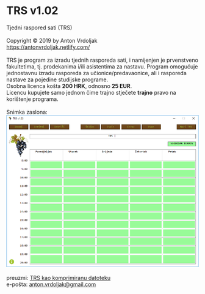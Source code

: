 # TRS v1.02
Tjedni raspored sati (TRS) <br />
<br />
Copyright © 2019 by Anton Vrdoljak <br />
https://antonvrdoljak.netlify.com/ <br />
<br />
TRS je program za izradu tjednih rasporeda sati, i namijenjen je prvenstveno fakultetima, tj. prodekanima i/ili asistentima za nastavu. Program omogućuje jednostavnu izradu rasporeda za učionice/predavaonice, ali i rasporeda nastave za pojedine studijske programe.<br />
Osobna licenca košta __200 HRK__, odnosno __25 EUR__. <br />
Licencu kupujete samo jednom čime trajno stječete __trajno__ pravo na korištenje programa.<br />
<br />
Snimka zaslona: <br />
![TRS](https://raw.githubusercontent.com/Vrda-GF/TRS/master/static/img/TRSmain.png)
<br />
<br />
preuzmi: [TRS kao komprimiranu datoteku](https://raw.githubusercontent.com/Vrda-GF/TRS/master/static/files/TRS.rar)<br />
e-pošta: anton.vrdoljak@gmail.com<br />
